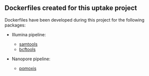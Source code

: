 ## Dockerfiles created for this uptake project

Dockerfiles have been developed during this project for the following packages:

- Illumina pipeline:
	- [samtools](https://github.com/marcodelapierre/md-dockerfiles/blob/master/bio/samtools/Dockerfile)
	- [bcftools](https://github.com/marcodelapierre/md-dockerfiles/blob/master/bio/bcftools/Dockerfile)

- Nanopore pipeline:
	- [pomoxis](https://github.com/marcodelapierre/md-dockerfiles/blob/master/bio/pomoxis/Dockerfile)
